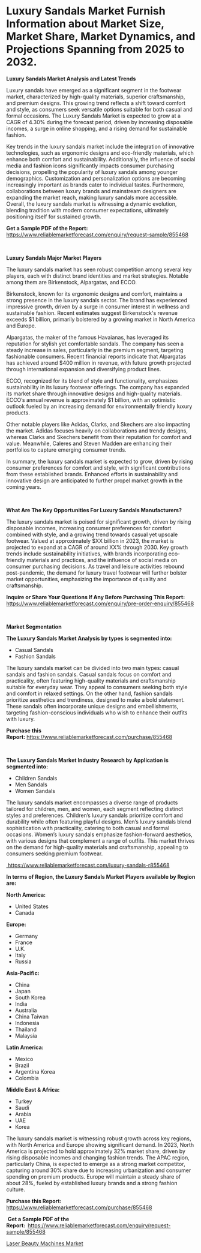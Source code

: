 <p><h1>Luxury Sandals Market Furnish Information about Market Size, Market Share, Market Dynamics, and Projections Spanning from 2025 to 2032.</h1></p><p><strong>Luxury Sandals Market Analysis and Latest Trends</strong></p>
<p><p>Luxury sandals have emerged as a significant segment in the footwear market, characterized by high-quality materials, superior craftsmanship, and premium designs. This growing trend reflects a shift toward comfort and style, as consumers seek versatile options suitable for both casual and formal occasions. The Luxury Sandals Market is expected to grow at a CAGR of 4.30% during the forecast period, driven by increasing disposable incomes, a surge in online shopping, and a rising demand for sustainable fashion.</p><p>Key trends in the luxury sandals market include the integration of innovative technologies, such as ergonomic designs and eco-friendly materials, which enhance both comfort and sustainability. Additionally, the influence of social media and fashion icons significantly impacts consumer purchasing decisions, propelling the popularity of luxury sandals among younger demographics. Customization and personalization options are becoming increasingly important as brands cater to individual tastes. Furthermore, collaborations between luxury brands and mainstream designers are expanding the market reach, making luxury sandals more accessible. Overall, the luxury sandals market is witnessing a dynamic evolution, blending tradition with modern consumer expectations, ultimately positioning itself for sustained growth.</p></p>
<p><strong>Get a Sample PDF of the Report:&nbsp;</strong> <a href="https://www.reliablemarketforecast.com/enquiry/request-sample/855468?utm_campaign=2993&utm_medium=2&utm_source=Github&utm_content=ia&utm_term=04042025&utm_id=luxury-sandals">https://www.reliablemarketforecast.com/enquiry/request-sample/855468</a></p>
<p>&nbsp;</p>
<p><strong>Luxury Sandals Major Market Players</strong></p>
<p><p>The luxury sandals market has seen robust competition among several key players, each with distinct brand identities and market strategies. Notable among them are Birkenstock, Alpargatas, and ECCO. </p><p>Birkenstock, known for its ergonomic designs and comfort, maintains a strong presence in the luxury sandals sector. The brand has experienced impressive growth, driven by a surge in consumer interest in wellness and sustainable fashion. Recent estimates suggest Birkenstock's revenue exceeds $1 billion, primarily bolstered by a growing market in North America and Europe.</p><p>Alpargatas, the maker of the famous Havaianas, has leveraged its reputation for stylish yet comfortable sandals. The company has seen a steady increase in sales, particularly in the premium segment, targeting fashionable consumers. Recent financial reports indicate that Alpargatas has achieved around $400 million in revenue, with future growth projected through international expansion and diversifying product lines.</p><p>ECCO, recognized for its blend of style and functionality, emphasizes sustainability in its luxury footwear offerings. The company has expanded its market share through innovative designs and high-quality materials. ECCO’s annual revenue is approximately $1 billion, with an optimistic outlook fueled by an increasing demand for environmentally friendly luxury products.</p><p>Other notable players like Adidas, Clarks, and Skechers are also impacting the market. Adidas focuses heavily on collaborations and trendy designs, whereas Clarks and Skechers benefit from their reputation for comfort and value. Meanwhile, Caleres and Steven Madden are enhancing their portfolios to capture emerging consumer trends.</p><p>In summary, the luxury sandals market is expected to grow, driven by rising consumer preferences for comfort and style, with significant contributions from these established brands. Enhanced efforts in sustainability and innovative design are anticipated to further propel market growth in the coming years.</p></p>
<p>&nbsp;</p>
<p><strong>What Are The Key Opportunities For Luxury Sandals Manufacturers?</strong></p>
<p><p>The luxury sandals market is poised for significant growth, driven by rising disposable incomes, increasing consumer preferences for comfort combined with style, and a growing trend towards casual yet upscale footwear. Valued at approximately $XX billion in 2023, the market is projected to expand at a CAGR of around XX% through 2030. Key growth trends include sustainability initiatives, with brands incorporating eco-friendly materials and practices, and the influence of social media on consumer purchasing decisions. As travel and leisure activities rebound post-pandemic, the demand for luxury travel footwear will further bolster market opportunities, emphasizing the importance of quality and craftsmanship.</p></p>
<p><strong>Inquire or Share Your Questions If Any Before Purchasing This Report:</strong> <a href="https://www.reliablemarketforecast.com/enquiry/pre-order-enquiry/855468?utm_campaign=2993&utm_medium=2&utm_source=Github&utm_content=ia&utm_term=04042025&utm_id=luxury-sandals">https://www.reliablemarketforecast.com/enquiry/pre-order-enquiry/855468</a></p>
<p>&nbsp;</p>
<p><strong>Market Segmentation</strong></p>
<p><strong>The Luxury Sandals Market Analysis by types is segmented into:</strong></p>
<p><ul><li>Casual Sandals</li><li>Fashion Sandals</li></ul></p>
<p><p>The luxury sandals market can be divided into two main types: casual sandals and fashion sandals. Casual sandals focus on comfort and practicality, often featuring high-quality materials and craftsmanship suitable for everyday wear. They appeal to consumers seeking both style and comfort in relaxed settings. On the other hand, fashion sandals prioritize aesthetics and trendiness, designed to make a bold statement. These sandals often incorporate unique designs and embellishments, targeting fashion-conscious individuals who wish to enhance their outfits with luxury.</p></p>
<p><strong>Purchase this Report:&nbsp;</strong><a href="https://www.reliablemarketforecast.com/purchase/855468?utm_campaign=2993&utm_medium=2&utm_source=Github&utm_content=ia&utm_term=04042025&utm_id=luxury-sandals">https://www.reliablemarketforecast.com/purchase/855468</a></p>
<p>&nbsp;</p>
<p><strong>The Luxury Sandals Market Industry Research by Application is segmented into:</strong></p>
<p><ul><li>Children Sandals</li><li>Men Sandals</li><li>Women Sandals</li></ul></p>
<p><p>The luxury sandals market encompasses a diverse range of products tailored for children, men, and women, each segment reflecting distinct styles and preferences. Children’s luxury sandals prioritize comfort and durability while often featuring playful designs. Men’s luxury sandals blend sophistication with practicality, catering to both casual and formal occasions. Women’s luxury sandals emphasize fashion-forward aesthetics, with various designs that complement a range of outfits. This market thrives on the demand for high-quality materials and craftsmanship, appealing to consumers seeking premium footwear.</p></p>
<p><a href="https://www.reliablemarketforecast.com/luxury-sandals-r855468?utm_campaign=2993&utm_medium=2&utm_source=Github&utm_content=ia&utm_term=04042025&utm_id=luxury-sandals">&nbsp;https://www.reliablemarketforecast.com/luxury-sandals-r855468</a></p>
<p><strong>In terms of Region, the Luxury Sandals Market Players available by Region are:</strong></p>
<p>
    <p> <strong> North America: </strong>
        <ul>
            <li>United States</li>
            <li>Canada</li>
        </ul>
        </p> 
    <p> <strong> Europe: </strong>
        <ul>
            <li>Germany</li>
            <li>France</li>
            <li>U.K.</li>
            <li>Italy</li>
            <li>Russia</li>
        </ul>
        </p> 
    <p> <strong> Asia-Pacific: </strong>
        <ul>
            <li>China</li>
            <li>Japan</li>
            <li>South Korea</li>
            <li>India</li>
            <li>Australia</li>
            <li>China Taiwan</li>
            <li>Indonesia</li>
            <li>Thailand</li>
            <li>Malaysia</li>
        </ul>
        </p> 
    <p> <strong> Latin America: </strong>
        <ul>
            <li>Mexico</li>
            <li>Brazil</li>
            <li>Argentina Korea</li>
            <li>Colombia</li>
        </ul>
        </p> 
    <p> <strong> Middle East & Africa: </strong>
        <ul>
            <li>Turkey</li>
            <li>Saudi</li>
            <li>Arabia</li>
            <li>UAE</li>
            <li>Korea</li>
        </ul>
    </p>
    </p>
<p><p>The luxury sandals market is witnessing robust growth across key regions, with North America and Europe showing significant demand. In 2023, North America is projected to hold approximately 32% market share, driven by rising disposable incomes and changing fashion trends. The APAC region, particularly China, is expected to emerge as a strong market competitor, capturing around 30% share due to increasing urbanization and consumer spending on premium products. Europe will maintain a steady share of about 28%, fueled by established luxury brands and a strong fashion culture.</p></p>
<p><strong>Purchase this Report: </strong><a href="https://www.reliablemarketforecast.com/purchase/855468?utm_campaign=2993&utm_medium=2&utm_source=Github&utm_content=ia&utm_term=04042025&utm_id=luxury-sandals">https://www.reliablemarketforecast.com/purchase/855468</a></p>
<p>&nbsp;<strong>Get a Sample PDF of the Report:&nbsp;&nbsp;</strong><a href="https://www.reliablemarketforecast.com/enquiry/request-sample/855468?utm_campaign=2993&utm_medium=2&utm_source=Github&utm_content=ia&utm_term=04042025&utm_id=luxury-sandals">https://www.reliablemarketforecast.com/enquiry/request-sample/855468</a></p>
<p><strong></strong></p>
<p><p><a href="https://github.com/xalatieusope/Market-Research-Report-List-1/blob/main/laser-beauty-machines-market.md?utm_campaign=2993&utm_medium=2&utm_source=Github&utm_content=ia&utm_term=04042025&utm_id=luxury-sandals">Laser Beauty Machines Market</a></p></p>